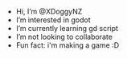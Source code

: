 - Hi, I’m @XDoggyNZ
- I’m interested in godot
- I’m currently learning gd script
- I’m not looking to collaborate
- Fun fact: i'm making a game :D
